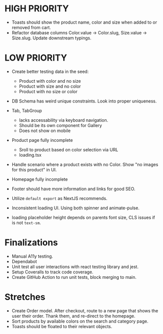 # HIGH PRIORITY

- Toasts should show the product name, color and size when added to or removed from cart.
- Refactor database columns Color.value -> Color.slug, Size.value -> Size.slug. Update downstream typings.

# LOW PRIORITY

- Create better testing data in the seed:

  - Product with color and no size
  - Product with size and no color
  - Product with no size or color

- DB Schema has weird unique constraints. Look into proper uniqueness.

- Tab, TabGroup

  - lacks accessability via keyboard navigation.
  - Should be its own component for Gallery
  - Does not show on mobile

- Product page fully incomplete
  - Sroll to product based on color selection via URL
  - loading.tsx
- Handle scenario where a product exists with no Color. Show "no images for this product" in UI.
- Homepage fully incomplete
- Footer should have more information and links for good SEO.
- Utilize `default export` as NextJS recommends.
- Inconsistent loading UI. Using both spinner and animate-pulse.
- <Price /> loading placeholder height depends on parents font size, CLS issues if is not `text-sm`.

# Finalizations

- Manual A11y testing.
- Dependabot
- Unit test all user interactions with react testing library and jest.
- Setup Coveralls to track code coverage.
- Create GitHub Action to run unit tests, block merging to main.

# Stretches

- Create Order model. After checkout, route to a new page that shows the user their order. Thank them, and re-direct to the homepage.
- Sort products by available colors on the search and category page.
- Toasts should be floated to their relevant objects.
